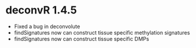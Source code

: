 # deconvR 1.4.5

* Fixed a bug in deconvolute
* findSignatures now can construct tissue specific methylation signatures
* findSignatures now can construct tissue specific DMPs